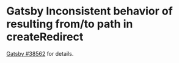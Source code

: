 # Gatsby Inconsistent behavior of resulting from/to path in createRedirect

[Gatsby #38562](https://github.com/gatsbyjs/gatsby/issues/38562) for details.